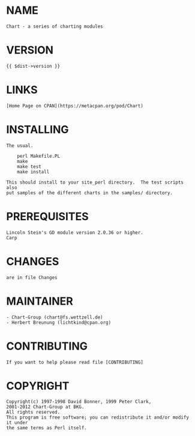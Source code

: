 # NAME

    Chart - a series of charting modules

# VERSION
 
    {{ $dist->version }}

# LINKS

    [Home Page on CPAN](https://metacpan.org/pod/Chart)


# INSTALLING


    The usual.
 
        perl Makefile.PL
        make
        make test
        make install

    This should install to your site_perl directory.  The test scripts also
    put samples of the different charts in the samples/ directory.

# PREREQUISITES

    Lincoln Stein's GD module version 2.0.36 or higher.
    Carp

# CHANGES

    are in file Changes
    
# MAINTAINER


    - Chart-Group (chart@fs.wettzell.de)
    - Herbert Breunung (lichtkind@cpan.org)


# CONTRIBUTING

    If you want to help please read file [CONTRIBUTING]


# COPYRIGHT

    Copyright(c) 1997-1998 David Bonner, 1999 Peter Clark, 
    2001-2012 Chart-Group at BKG.
    All rights reserved.
    This program is free software; you can redistribute it and/or modify it under 
    the same terms as Perl itself.

